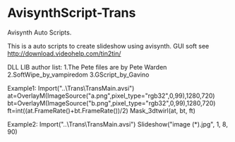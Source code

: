 # AvisynthScript-Trans
Avisynth Auto Scripts.

This is a auto scripts to create slideshow using avisynth.
GUI soft see http://download.videohelp.com/tin2tin/

DLL LIB author list:
1.The Pete files are by Pete Warden
2.SoftWipe_by_vampiredom
3.GScript_by_Gavino

Example1:
Import("..\Trans\TransMain.avsi")
at=OverlayM(ImageSource("a.png",pixel_type="rgb32",0,99),1280,720)
bt=OverlayM(ImageSource("b.png",pixel_type="rgb32",0,99),1280,720)
ft=int((at.FrameRate()+bt.FrameRate())/2)
Mask_3dtwirl(at, bt, ft)

Example2:
Import("..\Trans\TransMain.avsi")
Slideshow("image (*).jpg", 1, 8, 90)
